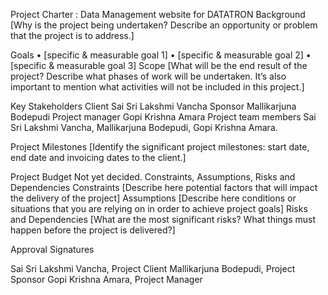 
Project Charter : Data Management website  for DATATRON
Background
[Why is the project being undertaken? Describe an opportunity or problem that the project is to address.] 

Goals
•	[specific & measurable goal  1]
•	[specific & measurable goal  2]
•	[specific & measurable goal  3]
Scope 
[What will be the end result of the project? Describe what phases of work will be undertaken. It’s also important to mention what activities will not be included in this project.]

Key Stakeholders 
Client        	Sai Sri Lakshmi Vancha
Sponsor	Mallikarjuna Bodepudi
Project manager	Gopi Krishna Amara
Project team members	Sai Sri Lakshmi Vancha, Mallikarjuna Bodepudi, Gopi Krishna Amara.

Project Milestones 
[Identify the significant project milestones: start date, end date and invoicing dates to the client.]

Project Budget 
Not yet decided.
Constraints, Assumptions, Risks and Dependencies
Constraints      	[Describe here potential factors that will impact the delivery of the project]
Assumptions	[Describe here conditions or situations that you are relying on in order to achieve project goals]
Risks and Dependencies	[What are the most significant risks? What things must happen before the project is delivered?]



Approval Signatures 

				
Sai Sri Lakshmi Vancha, Project Client		Mallikarjuna Bodepudi, Project Sponsor		 Gopi Krishna Amara, Project Manager


